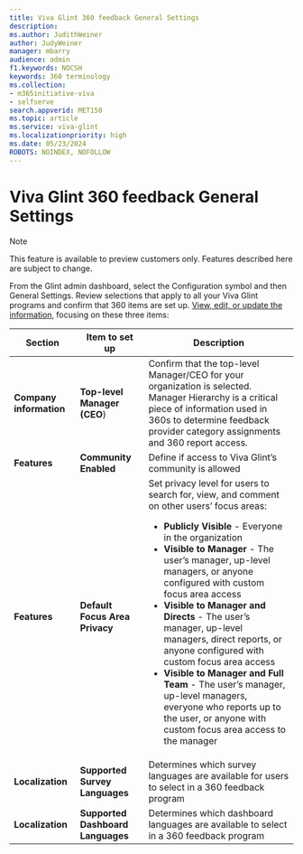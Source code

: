 ```yaml
---
title: Viva Glint 360 feedback General Settings
description: 
ms.author: JudithWeiner
author: JudyWeiner
manager: mbarry
audience: admin
f1.keywords: NOCSH
keywords: 360 terminology
ms.collection:  
- m365initiative-viva
- selfserve 
search.appverid: MET150 
ms.topic: article
ms.service: viva-glint
ms.localizationpriority: high
ms.date: 05/23/2024
ROBOTS: NOINDEX, NOFOLLOW
---
```


# Viva Glint 360 feedback General Settings

> [!NOTE]
> This feature is available to preview customers only. Features described here are subject to change.

From the Glint admin dashboard, select the Configuration symbol and then General Settings. Review selections that apply to all your Viva Glint programs and confirm that 360 items are set up. [View, edit, or update the information](https://go.microsoft.com/fwlink/?linkid=2230744), focusing on these three items:

</div>

|Section|Item to set up|Description|
|-------|---------|---------|
|**Company information**|**Top-level Manager (CEO**)|Confirm that the top-level Manager/CEO for your organization is selected. Manager Hierarchy is a critical piece of information used in 360s to determine feedback provider category assignments and 360 report access.|
|**Features**|**Community Enabled**|Define if access to Viva Glint’s community is allowed |
|**Features**|**Default Focus Area Privacy**|Set privacy level for users to search for, view, and comment on other users’ focus areas:<ul><li> **Publicly Visible** - Everyone in the organization </li><li> **Visible to Manager** - The user’s manager, up-level managers, or anyone configured with custom focus area access </li><li> **Visible to Manager and Directs** - The user’s manager, up-level managers, direct reports, or anyone configured with custom focus area access </li><li> **Visible to Manager and Full Team** - The user’s manager, up-level managers, everyone who reports up to the user, or anyone with custom focus area access to the manager </li><ul>|
|**Localization**|**Supported Survey Languages**|Determines which survey languages are available for users to select in a 360 feedback program|
|**Localization**|**Supported Dashboard Languages**|Determines which dashboard languages are available to select in a 360 feedback program|
